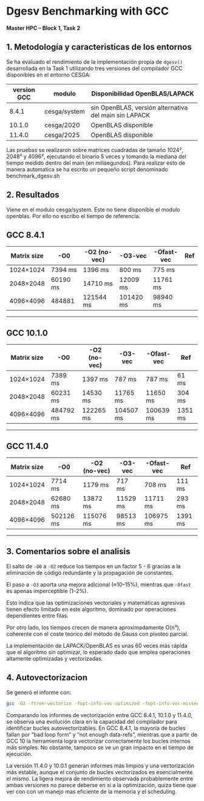 
# Dgesv Benchmarking with GCC 
**Master HPC – Block 1, Task 2**

## 1. Metodología y caracteristicas de los entornos 

Se ha evaluado el rendimiento de la implementación propia de `dgesv()` desarrollada en la Task 1 utilizando tres versiones del compilador GCC disponibles en el entorno CESGA:

| version GCC | modulo       | Disponibilidad OpenBLAS/LAPACK                        |
| ----------- | ------------ | ----------------------------------------------------- |
| 8.4.1       | cesga/system | sin OpenBLAS, versión alternativa del main sin LAPACK |
| 10.1.0      | cesga/2020   | OpenBLAS disponible                                   |
| 11.4.0      | cesga/2025   | OpenBLAS disponible                                   |

Las pruebas se realizaron sobre matrices cuadradas de tamaño 1024², 2048² y 4096², ejecutando el binario 5 veces y tomando la mediana del tiempo medido dentro del main (en milisegundos). Para realizar esto de manera automatica se ha escrito un pequeño script denominado benchmark_dgesv.sh



## 2. Resultados

Viene en el modulo cesga/system. Este no tiene disponible el modulo openblas. Por ello no escribo el tiempo de referencia.

## GCC 8.4.1

| Matrix size | -O0      | -O2 (no-vec) | -O3-vec   | -Ofast-vec | Ref |
| ----------- | -------- | ------------ | --------- | ---------- | --- |
| 1024×1024   | 7394 ms  | 1396 ms      | 800 ms    | 775 ms     |     |
| 2048×2048   | 60190 ms | 14710 ms     | 12009 ms  | 11761 ms   |     |
| 4096×4096   | 484881   | 121544 ms    | 101420 ms | 98940 ms   |     |

---

## GCC 10.1.0

| Matrix size | -O0       | -O2 (no-vec) | -O3-vec   | -Ofast-vec | Ref     |
| ----------- | --------- | ------------ | --------- | ---------- | ------- |
| 1024×1024   | 7389 ms   | 1397 ms      | 787 ms    | 787 ms     | 61 ms   |
| 2048×2048   | 60231 ms  | 14530 ms     | 11765 ms  | 11650 ms   | 304 ms  |
| 4096×4096   | 484792 ms | 122265 ms    | 104507 ms | 100639 ms  | 1351 ms |

---

## GCC 11.4.0

| Matrix size | -O0       | -O2 (no-vec) | -O3-vec  | -Ofast-vec | Ref     |
| ----------- | --------- | ------------ | -------- | ---------- | ------- |
| 1024×1024   | 7714 ms   | 1179 ms      | 717 ms   | 708 ms     | 111 ms  | 
| 2048×2048   | 62680 ms  | 13872 ms     | 11529 ms | 11711 ms   | 293 ms  |
| 4096×4096   | 502126 ms | 115076 ms    | 98513 ms | 106975 ms  | 1391 ms |


---

## 3. Comentarios sobre el analisis

El salto de `-O0` a `-O2` reduce los tiempos en un factor 5 - 6 gracias a la eliminación de código redundante y la propagación de constantes.

El paso a `-O3` aporta una mejora adicional (≈10–15%), mientras que `-Ofast` es apenas imperceptible (1–2%).

Esto indica que las optimizaciones vectoriales y matemáticas agresivas tienen efecto limitado en este algoritmo, dominado por operaciones dependientes entre filas.

Por otro lado, los tiempos crecen de manera aproximadamente O(n³), coherente con el coste teórico del método de Gauss con pivoteo parcial.

La implementación de LAPACK/OpenBLAS es unas 60 veces más rápida que el algoritmo sin optimizar, lo esperado dado que emplea operaciones altamente optimizadas y vectorizadas.

## 4. Autovectorizacion

Se generó el informe con:
```bash
gcc -O3 -ftree-vectorize -fopt-info-vec-optimized -fopt-info-vec-missed dgesv.c -c
```

Comparando los informes de vectorización entre GCC 8.4.1, 10.1.0 y 11.4.0, se observa una evolución clara en la capacidad del compilador para identificar bucles autovectorizables.
En GCC 8.4.1, la mayoría de bucles fallan por “bad loop form” y “not enough data-refs”, mientras que a partir de GCC 10 la herramienta logra vectorizar correctamente los bucles internos más simples. No obstante, tampoco se ve un gran impacto en el tiempo de ejecución.

La versión 11.4.0 y 10.0.1 generan informes más limpios y una vectorización más estable, aunque el conjunto de bucles vectorizados es esencialmente el mismo. La ligera mejora de rendimiento observada probablemente entre ambas versiones no parece deberse en si a la optimización, quiza tiene que ver con con un manejo mas eficiente de la memoria y el scheduling.